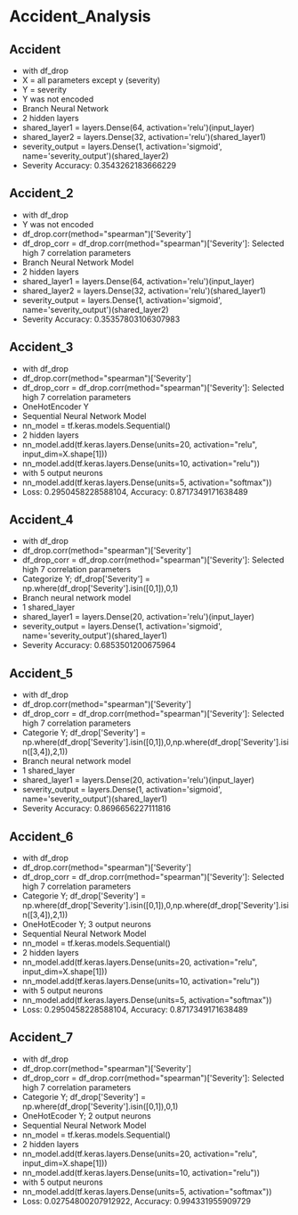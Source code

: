 # Accident_Analysis

## Accident
* with df_drop 
* X = all parameters except y (severity)
* Y = severity
* Y was not encoded
* Branch Neural Network
* 2 hidden layers
* shared_layer1 = layers.Dense(64, activation='relu')(input_layer)
* shared_layer2 = layers.Dense(32, activation='relu')(shared_layer1)
* severity_output = layers.Dense(1, activation='sigmoid', name='severity_output')(shared_layer2)
* Severity Accuracy: 0.3543262183666229

## Accident_2

* with df_drop
* Y was not encoded
* df_drop.corr(method="spearman")['Severity']
* df_drop_corr = df_drop.corr(method="spearman")['Severity']: Selected high 7 correlation parameters
* Branch Neural Network Model
* 2 hidden layers
* shared_layer1 = layers.Dense(64, activation='relu')(input_layer)
* shared_layer2 = layers.Dense(32, activation='relu')(shared_layer1)
* severity_output = layers.Dense(1, activation='sigmoid', name='severity_output')(shared_layer2)
* Severity Accuracy: 0.35357803106307983

## Accident_3

* with df_drop
* df_drop.corr(method="spearman")['Severity']
* df_drop_corr = df_drop.corr(method="spearman")['Severity']: Selected high 7 correlation parameters
* OneHotEncoder Y
* Sequential Neural Network Model
* nn_model = tf.keras.models.Sequential()
* 2 hidden layers
* nn_model.add(tf.keras.layers.Dense(units=20, activation="relu", input_dim=X.shape[1]))
* nn_model.add(tf.keras.layers.Dense(units=10, activation="relu"))
*  with 5 output neurons
* nn_model.add(tf.keras.layers.Dense(units=5, activation="softmax"))
* Loss: 0.2950458228588104, Accuracy: 0.8717349171638489

## Accident_4

* with df_drop
* df_drop.corr(method="spearman")['Severity']
* df_drop_corr = df_drop.corr(method="spearman")['Severity']: Selected high 7 correlation parameters
* Categorize Y; df_drop['Severity'] = np.where(df_drop['Severity'].isin([0,1]),0,1)
* Branch neural network model
* 1 shared_layer
* shared_layer1 = layers.Dense(20, activation='relu')(input_layer)
* severity_output = layers.Dense(1, activation='sigmoid', name='severity_output')(shared_layer1)
* Severity Accuracy: 0.6853501200675964

## Accident_5

* with df_drop
* df_drop.corr(method="spearman")['Severity']
* df_drop_corr = df_drop.corr(method="spearman")['Severity']: Selected high 7 correlation parameters
* Categorie Y; df_drop['Severity'] = np.where(df_drop['Severity'].isin([0,1]),0,np.where(df_drop['Severity'].isin([3,4]),2,1))
* Branch neural network model
* 1 shared_layer
* shared_layer1 = layers.Dense(20, activation='relu')(input_layer)
* severity_output = layers.Dense(1, activation='sigmoid', name='severity_output')(shared_layer1)
* Severity Accuracy: 0.8696656227111816

## Accident_6

* with df_drop
* df_drop.corr(method="spearman")['Severity']
* df_drop_corr = df_drop.corr(method="spearman")['Severity']: Selected high 7 correlation parameters
* Categorie Y; df_drop['Severity'] = np.where(df_drop['Severity'].isin([0,1]),0,np.where(df_drop['Severity'].isin([3,4]),2,1))
* OneHotEcoder Y; 3 output neurons
* Sequential Neural Network Model
* nn_model = tf.keras.models.Sequential()
* 2 hidden layers
* nn_model.add(tf.keras.layers.Dense(units=20, activation="relu", input_dim=X.shape[1]))
* nn_model.add(tf.keras.layers.Dense(units=10, activation="relu"))
*  with 5 output neurons
* nn_model.add(tf.keras.layers.Dense(units=5, activation="softmax"))
* Loss: 0.2950458228588104, Accuracy: 0.8717349171638489

## Accident_7

* with df_drop
* df_drop.corr(method="spearman")['Severity']
* df_drop_corr = df_drop.corr(method="spearman")['Severity']: Selected high 7 correlation parameters
* Categorie Y; df_drop['Severity'] = np.where(df_drop['Severity'].isin([0,1]),0,1)
* OneHotEcoder Y; 2 output neurons
* Sequential Neural Network Model
* nn_model = tf.keras.models.Sequential()
* 2 hidden layers
* nn_model.add(tf.keras.layers.Dense(units=20, activation="relu", input_dim=X.shape[1]))
* nn_model.add(tf.keras.layers.Dense(units=10, activation="relu"))
*  with 5 output neurons
* nn_model.add(tf.keras.layers.Dense(units=5, activation="softmax"))
* Loss: 0.02754800207912922, Accuracy: 0.994331955909729
